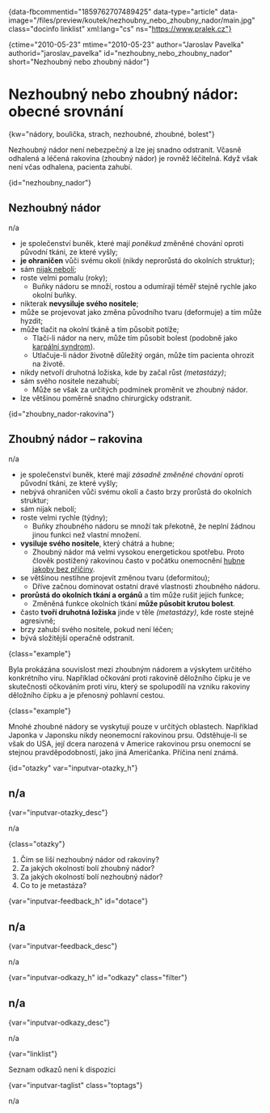 
{data-fbcommentid="1859762707489425" data-type="article" data-image="/files/preview/koutek/nezhoubny\_nebo\_zhoubny_nador/main.jpg" class="docinfo linklist" xml:lang="cs" ns="https://www.pralek.cz"}

{ctime="2010-05-23" mtime="2010-05-23" author="Jaroslav Pavelka" authorid="jaroslav\_pavelka" id="nezhoubny\_nebo\_zhoubny\_nador" short="Nezhoubný nebo zhoubný nádor"}

# Nezhoubný nebo zhoubný nádor: obecné srovnání

<!-- generated attribute kw by user_udpatekw.sh on 2019-11-10, do not edit -->

{kw="nádory, boulička, strach, nezhoubné, zhoubné, bolest"}

Nezhoubný nádor není nebezpečný a lze jej snadno odstranit. Včasně odhalená a léčená rakovina (zhoubný nádor) je rovněž léčitelná. Když však není včas odhalena, pacienta zahubí.

{id="nezhoubny_nador"}

## Nezhoubný nádor

n/a

  * je společenství buněk, které mají _poněkud_ změněné chování oproti původní tkáni, ze které vyšly;
  * **je ohraničen** vůči svému okolí (nikdy neprorůstá do okolních struktur);
  * sám [nijak nebolí][1];
  * roste velmi pomalu (roky);
      * Buňky nádoru se množí, rostou a odumírají téměř stejně rychle jako okolní buňky.
  * nikterak **nevysiluje svého nositele**;
  * může se projevovat jako změna původního tvaru (deformuje) a tím může hyzdit;
  * může tlačit na okolní tkáně a tím působit potíže;
      * Tlačí-li nádor na nerv, může tím působit bolest (podobně jako [karpální syndrom][2]).
      * Utlačuje-li nádor životně důležitý orgán, může tím pacienta ohrozit na životě.
  * nikdy netvoří druhotná ložiska, kde by začal růst _(metastázy)_;
  * sám svého nositele nezahubí;
      * Může se však za určitých podmínek proměnit ve zhoubný nádor.
  * lze většinou poměrně snadno chirurgicky odstranit.

{id="zhoubny_nador-rakovina"}

## Zhoubný nádor – rakovina

n/a

  * je společenství buněk, které mají _zásadně změněné chování_ oproti původní tkáni, ze které vyšly;
  * nebývá ohraničen vůči svému okolí a často brzy prorůstá do okolních struktur;
  * sám nijak nebolí;
  * roste velmi rychle (týdny);
      * Buňky zhoubného nádoru se množí tak překotně, že neplní žádnou jinou funkci než vlastní množení.
  * **vysiluje svého nositele**, který chátrá a hubne;
      * Zhoubný nádor má velmi vysokou energetickou spotřebu. Proto člověk postižený rakovinou často v počátku onemocnění [hubne jakoby bez příčiny][3].
  * se většinou nestihne projevit změnou tvaru (deformitou);
      * Dříve začnou dominovat ostatní dravé vlastnosti zhoubného nádoru.
  * **prorůstá do okolních tkání a orgánů** a tím může rušit jejich funkce;
      * Změněná funkce okolních tkání **může působit krutou bolest**.
  * často **tvoří druhotná ložiska** jinde v těle _(metastázy)_, kde roste stejně agresivně;
  * brzy zahubí svého nositele, pokud není léčen;
  * bývá složitější operačně odstranit.

{class="example"}

Byla prokázána souvislost mezi zhoubným nádorem a výskytem určitého konkrétního viru. Například očkování proti rakovině děložního čípku je ve skutečnosti očkováním proti viru, který se spolupodílí na vzniku rakoviny děložního čípku a je přenosný pohlavní cestou.

{class="example"}

Mnohé zhoubné nádory se vyskytují pouze v určitých oblastech. Například Japonka v Japonsku nikdy neonemocní rakovinou prsu. Odstěhuje-li se však do USA, její dcera narozená v Americe rakovinou prsu onemocní se stejnou pravděpodobností, jako jiná Američanka. Příčina není známá.

{id="otazky" var="inputvar-otazky_h"}

## n/a

{var="inputvar-otazky_desc"}

n/a

{class="otazky"}

  1. Čím se liší nezhoubný nádor od rakoviny?
  2. Za jakých okolností bolí zhoubný nádor?
  3. Za jakých okolností bolí nezhoubný nádor?
  4. Co to je metastáza?

{var="inputvar-feedback_h" id="dotace"}

## n/a

{var="inputvar-feedback_desc"}

n/a

{var="inputvar-odkazy_h" id="odkazy" class="filter"}

## n/a

{var="inputvar-odkazy_desc"}

n/a

{var="linklist"}

Seznam odkazů není k dispozici

{var="inputvar-taglist" class="toptags"}

n/a

 [1]: rakovina_prsu
 [2]: karpalni_syndrom
 [3]: obezita_a_energie

